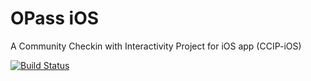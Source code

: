 # OPass iOS

A Community Checkin with Interactivity Project for iOS app (CCIP-iOS)

[![Build Status](https://img.shields.io/travis/CCIP-App/CCIP-iOS.svg?branch=master&style=flat)](https://travis-ci.org/CCIP-App/CCIP-iOS)
